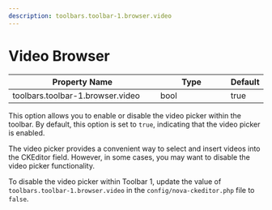 ```yaml
---
description: toolbars.toolbar-1.browser.video
---
```


# Video Browser

<table><thead><tr><th width="351.3333333333333">Property Name</th><th width="166">Type</th><th>Default</th></tr></thead><tbody><tr><td>toolbars.toolbar-1.browser.video</td><td>bool</td><td>true</td></tr></tbody></table>

This option allows you to enable or disable the video picker within the toolbar. By default, this option is set to `true`, indicating that the video picker is enabled.

The video picker provides a convenient way to select and insert videos into the CKEditor field. However, in some cases, you may want to disable the video picker functionality.

To disable the video picker within Toolbar 1, update the value of `toolbars.toolbar-1.browser.video` in the `config/nova-ckeditor.php` file to `false`.



